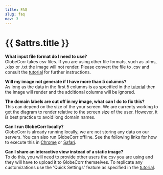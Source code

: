 ```yaml
---
title: FAQ
slug: faq
nav: 3
---
```

# {{ $attrs.title }} 
**What input file format do I need to use?**  
GlobeCorr takes csv files. If you are using other file formats, such as .xlms, .xlsx or .txt the image will not render. Please convert the file to .csv and consult the [tutorial](/tutorial) for further instructions. 

**Will my image not generate if I have more than 5 columns?**  
 As long as the data in the first 5 columns is as specified in the [tutorial](/tutorial) then the image will render and the additional columns will be ignored. 

**The domain labels are cut off in my image, what can I do to fix this?**  
This can depend on the size of the your screen. We are currenty working to get the diagram to render relative to the screen size of the user. However, it is best practice to avoid long domain names. 

**Can I run GlobeCorr locally?**  
GlobeCorr is already running locally, we are not storing any data on our servers. You can also run GlobeCorr offline. See the following links for how to execute this in [Chrome](https://support.google.com/chrome/answer/7343019?co=GENIE.Platform%3DDesktop&hl=en) or [Safari](https://support.apple.com/en-ca/HT200294). 

**Can I share an interactive view instead of a static image?**  
To do this, you will need to provide other users the csv you are using and they will have to upload it to GlobeCorr themselves. To replicate any customizations use the 'Quick Settings' feature as specified in the [tutorial](/tutorial). 
